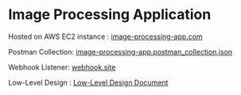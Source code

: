 # Image Processing Application

Hosted on AWS EC2 instance : [image-processing-app.com](http://54.237.102.69:5173/)

Postman Collection: [image-processing-app.postman_collection.json](/image-processing-app.postman_collection.json)

Webhook Listener: [webhook.site](https://webhook.site/#!/view/9efb83dc-3acb-4e22-a45f-40e822aa4fd5/4f9b0aea-82c1-4982-83ce-445160d4dab0/1)

Low-Level Design : [Low-Level Design Document](/LLD-doc.md)